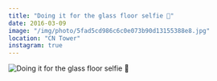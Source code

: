 ```yaml
---
title: "Doing it for the glass floor selfie 📸"
date: 2016-03-09
image: "/img/photo/5fad5cd986c6c0e073b90d13155388e8.jpg"
location: "CN Tower"
instagram: true
---
```


![Doing it for the glass floor selfie 📸](/img/photo/5fad5cd986c6c0e073b90d13155388e8.jpg)
